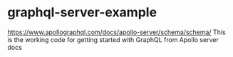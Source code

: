 # graphql-server-example
https://www.apollographql.com/docs/apollo-server/schema/schema/
This is the working code for getting started with GraphQL from Apollo server docs
